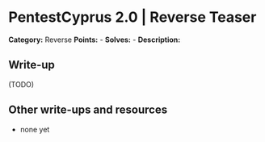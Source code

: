 # PentestCyprus 2.0 | Reverse Teaser

**Category:** Reverse
**Points:** -
**Solves:** -
**Description:**


## Write-up

(TODO)

## Other write-ups and resources

* none yet
